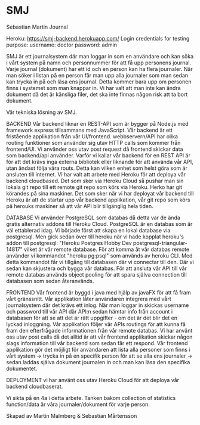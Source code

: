 # SMJ
Sebastian Martin Journal

Heroku: https://smj-backend.herokuapp.com/
Login credentials for testing purpose:
username: doctor
password: admin

SMJ är ett journalsystem där man loggar in som en användare och kan söka i vårt system på namn och personnummer för att få upp personens journal.
Varje journal (dokument) har ett id och en person kan ha flera journaler. När man söker i listan på en person får man upp alla journaler som man sedan kan trycka in på och läsa ens journal. 
Detta kommer bara upp om personen finns i systemet som man knappar in. Vi har valt att man inte kan ändra dokument då det är känsliga filer, det ska inte finnas någon risk att ta bort dokument.

Vår tekniska lösning av SMJ.

BACKEND Vår backend liknar en REST-API som är bygger på Node.js med framework express tillsammans med JavaScript. Vår backend är ett fristående applikation från vår UI/frontend. 
webbservern/API har olika routing funktioner som använder sig utav HTTP calls som kommer från frontend/UI. Vi använder oss utav post request då frontend skickar data som backend/api använder.
Varför vi kallar vår backend för en REST API är för att det krävs inga externa bibliotek eller liknande för att använda vår API, utan ändast följa våra routs. Detta kan vilken enhet som helst göra som är ansluten till internet.
Vi har valt att arbete med Heroku för att deploya vår backend cloudbased. Det som sker via Heroku Cloud så pushar man sin lokala git repo till ett remote git repo som körs via Heroku. Herko har git körandes på sina maskiner. 
Det som sker när vi har deployat vår backend till Heroku är att de startar upp vår backend applikation, vår git repo som körs på herouks maskiner så att vår API blir tillgänglig hela tiden. 

DATABASE Vi använder PostgreSQL som databas då detta var de ända gratis alternativ addons till Heroku Cloud. PostgreSQL är en databas som är väl ettablerad idag. Vi började först att skapa en lokal database via postgresql. Men gick sedan över till heroku när vi hade kopplat heroku's addon till postgresql: "Heroku Postgres Hobby Dev postgresql-triangular-14817" vilket är vår remote database. För att komma åt vår databas remote använder vi kommandot "heroku pg:psql" som används av heroku CLI. Med detta kommandot får vi tillgång till databasen där vi connectar till den. Där vi sedan kan skjustera och bygga vår databas. För att ansluta vår API till vår remote databas används object pooling för att spara själva connection till databasen som sedan återanvänds.

FRONTEND Vår frontend är byggd i java med hjälp av javaFX för att få fram vårt gränssnitt. Vår applikation låter användaren integrera med vårt journalsystem där det krävs ett inlog. När man loggar in skickas username och password till vår API där API:n sedan hämtar info från account i databasen för att se att det är rätt uppgifter - om det är det blir det en lyckad inloggning.
Vår applikation följer vår APIs routings för att kunna få fram den efterfrågade informationen från vår remote databas. Vi har använt oss utav post calls då det alltid är att vår frontend applikation skickar någon slags information till vår backend som sedan får ett respond. 
Vår frontend applikation gör det möjligt för användaren att lista alla personer som finns i vårt system -> trycka in på en specifik person för att se alla ens journaler -> sedan laddas själva dokument journalen in och man kan läsa den specifika dokumentet.

DEPLOYMENT vi har använt oss utav Heroku Cloud för att deploya vår backend cloudbaserat.

Vi sikta på en 4a i detta arbete. Tanken bakom collection of statistics function/data är våra journaler/dokument för varje person.

Skapad av Martin Malmberg & Sebastian Mårtensson
